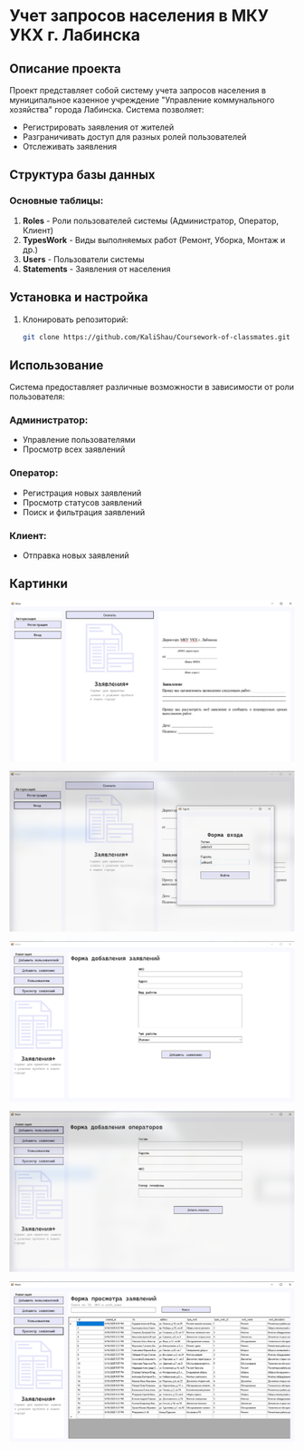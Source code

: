 # Учет запросов населения в МКУ УКХ г. Лабинска

## Описание проекта

Проект представляет собой систему учета запросов населения в муниципальное казенное учреждение "Управление коммунального хозяйства" города Лабинска. Система позволяет:

- Регистрировать заявления от жителей
- Разграничивать доступ для разных ролей пользователей
- Отслеживать заявления

## Структура базы данных

### Основные таблицы:

1. **Roles** - Роли пользователей системы (Администратор, Оператор, Клиент)
2. **TypesWork** - Виды выполняемых работ (Ремонт, Уборка, Монтаж и др.)
3. **Users** - Пользователи системы
4. **Statements** - Заявления от населения

## Установка и настройка

1. Клонировать репозиторий:
   ```bash
   git clone https://github.com/KaliShau/Coursework-of-classmates.git
   ```

## Использование

Система предоставляет различные возможности в зависимости от роли пользователя:

### Администратор:

- Управление пользователями
- Просмотр всех заявлений

### Оператор:

- Регистрация новых заявлений
- Просмотр статусов заявлений
- Поиск и фильтрация заявлений

### Клиент:

- Отправка новых заявлений

## Картинки

![Screenshot](./assets/start-form.png)

![Screenshot](./assets/sign-in.png)

![Screenshot](./assets/create-statement.png)

![Screenshot](./assets/create-user.png)

![Screenshot](./assets/statements.png)
